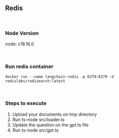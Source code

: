 ## Redis

<br />

### Node Version

node: v18.16.0

<br />

### Run redis container

```
docker run --name langchain-redis -p 6379:6379 -d redislabs/redisearch:latest
```

<br />

### Steps to execute

1. Upload your documents on tmp directory
2. Run ts-node src/loader.ts
3. Update the question on the gpt.ts file
4. Run ts-node src/gpt.ts
